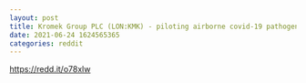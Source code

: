```yaml
--- 
layout: post 
title: Kromek Group PLC (LON:KMK) - piloting airborne covid-19 pathogen detector 
date: 2021-06-24 1624565365 
categories: reddit 
--- 
```

https://redd.it/o78xlw